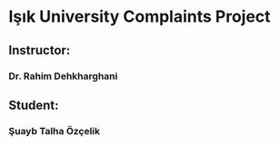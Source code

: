 # Işık University Complaints Project

## Instructor: 
### Dr. Rahim Dehkharghani
## Student: 
### Şuayb Talha Özçelik
